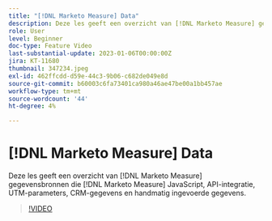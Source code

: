 ```yaml
---
title: "[!DNL Marketo Measure] Data"
description: Deze les geeft een overzicht van [!DNL Marketo Measure] gegevensbronnen die [!DNL Marketo Measure] JavaScript, API-integratie, UTM-parameters, CRM-gegevens en handmatig ingevoerde gegevens.
role: User
level: Beginner
doc-type: Feature Video
last-substantial-update: 2023-01-06T00:00:00Z
jira: KT-11680
thumbnail: 347234.jpeg
exl-id: 462ffcdd-d59e-44c3-9b06-c682de049e8d
source-git-commit: b60003c6fa73401ca980a46ae47be00a1bb457ae
workflow-type: tm+mt
source-wordcount: '44'
ht-degree: 4%

---
```


# [!DNL Marketo Measure] Data

Deze les geeft een overzicht van [!DNL Marketo Measure] gegevensbronnen die [!DNL Marketo Measure] JavaScript, API-integratie, UTM-parameters, CRM-gegevens en handmatig ingevoerde gegevens.

>[!VIDEO](https://video.tv.adobe.com/v/347234/?quality=12&learn=on)
